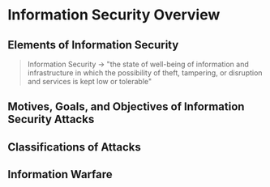 # Information Security Overview

## Elements of Information Security
> Information Security -> "the state of well-being of information and infrastructure in which the possibility of theft, tampering, or disruption and services is kept low or tolerable"
## Motives, Goals, and Objectives of Information Security Attacks
## Classifications of Attacks
## Information Warfare